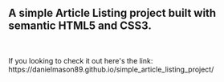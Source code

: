 ## A simple Article Listing project built with semantic HTML5 and CSS3.
<br/>
<p>If you looking to check it out here's the link: https://danielmason89.github.io/simple_article_listing_project/</p>
